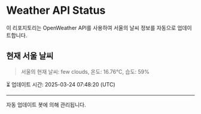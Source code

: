 
# Weather API Status

이 리포지토리는 OpenWeather API를 사용하여 서울의 날씨 정보를 자동으로 업데이트합니다.

## 현재 서울 날씨
> 서울의 현재 날씨: few clouds, 온도: 16.76°C, 습도: 59%

⏳ 업데이트 시간: 2025-03-24 07:48:20 (UTC)

---
자동 업데이트 봇에 의해 관리됩니다.
